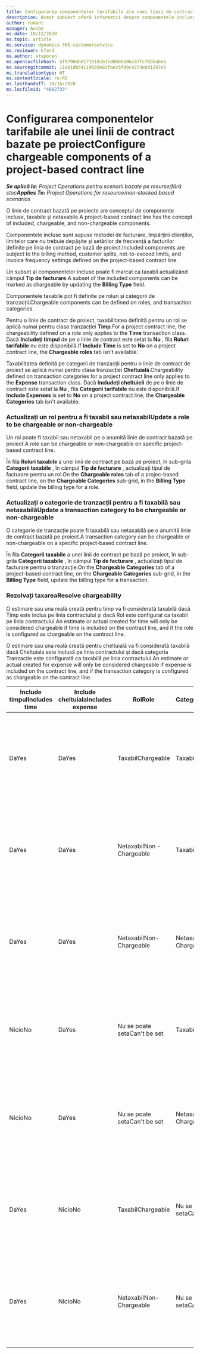 ```yaml
---
title: Configurarea componentelor tarifabile ale unei linii de contract bazate pe proiect
description: Acest subiect oferă informații despre componentele incluse, taxabile și netaxabile pe linii de contract.
author: rumant
manager: Annbe
ms.date: 10/12/2020
ms.topic: article
ms.service: dynamics-365-customerservice
ms.reviewer: kfend
ms.author: stsporen
ms.openlocfilehash: af97904b0171618cb15d060da9bc87fcf6bbabeb
ms.sourcegitcommit: 11a61db54119503e82faec5f99c4273e8d1247e5
ms.translationtype: HT
ms.contentlocale: ro-RO
ms.lasthandoff: 10/16/2020
ms.locfileid: "4082733"
---
```

# <a name="configure-chargeable-components-of-a-project-based-contract-line"></a><span data-ttu-id="6a30b-103">Configurarea componentelor tarifabile ale unei linii de contract bazate pe proiect</span><span class="sxs-lookup"><span data-stu-id="6a30b-103">Configure chargeable components of a project-based contract line</span></span>

<span data-ttu-id="6a30b-104">_**Se aplică la:** Project Operations pentru scenarii bazate pe resurse/fără stoc_</span><span class="sxs-lookup"><span data-stu-id="6a30b-104">_**Applies To:** Project Operations for resource/non-stocked based scenarios_</span></span>

<span data-ttu-id="6a30b-105">O linie de contract bazată pe proiecte are conceptul de componente incluse, taxabile și netaxabile.</span><span class="sxs-lookup"><span data-stu-id="6a30b-105">A project-based contract line has the concept of included, chargeable, and non-chargeable components.</span></span>

<span data-ttu-id="6a30b-106">Componentele incluse sunt supuse metodei de facturare, împărțirii clienților, limitelor care nu trebuie depășite și setărilor de frecvență a facturilor definite pe linia de contract pe bază de proiect.</span><span class="sxs-lookup"><span data-stu-id="6a30b-106">Included components are subject to the billing method, customer splits, not-to-exceed limits, and invoice frequency settings defined on the project-based contract line.</span></span>

<span data-ttu-id="6a30b-107">Un subset al componentelor incluse poate fi marcat ca taxabil actualizând câmpul **Tip de facturare**.</span><span class="sxs-lookup"><span data-stu-id="6a30b-107">A subset of the included components can be marked as chargeable by updating the **Billing Type** field.</span></span>

<span data-ttu-id="6a30b-108">Componentele taxabile pot fi definite pe roluri și categorii de tranzacții.</span><span class="sxs-lookup"><span data-stu-id="6a30b-108">Chargeable components can be defined on roles, and transaction categories.</span></span>

<span data-ttu-id="6a30b-109">Pentru o linie de contract de proiect, taxabilitatea definită pentru un rol se aplică numai pentru clasa tranzacției **Timp**.</span><span class="sxs-lookup"><span data-stu-id="6a30b-109">For a project contract line, the chargeability defined on a role only applies to the **Time** transaction class.</span></span> <span data-ttu-id="6a30b-110">Dacă **Includeți timpul** de pe o linie de contract este setat la **Nu** , fila **Roluri tarifabile** nu este disponibilă.</span><span class="sxs-lookup"><span data-stu-id="6a30b-110">If **Include Time** is set to **No** on a project contract line, the **Chargeable roles** tab isn't available.</span></span>

<span data-ttu-id="6a30b-111">Taxabilitatea definită pe categorii de tranzacții pentru o linie de contract de proiect se aplică numai pentru clasa tranzacției **Cheltuială**.</span><span class="sxs-lookup"><span data-stu-id="6a30b-111">Chargeability defined on transaction categories for a project contract line only applies to the **Expense** transaction class.</span></span> <span data-ttu-id="6a30b-112">Dacă **Includeți cheltuieli** de pe o linie de contract este setat la **Nu** , fila **Categorii tarifabile** nu este disponibilă.</span><span class="sxs-lookup"><span data-stu-id="6a30b-112">If **Include Expenses** is set to **No** on a project contract line, the **Chargeable Categories** tab isn't available.</span></span>

### <a name="update-a-role-to-be-chargeable-or-non-chargeable"></a><span data-ttu-id="6a30b-113">Actualizați un rol pentru a fi taxabil sau netaxabil</span><span class="sxs-lookup"><span data-stu-id="6a30b-113">Update a role to be chargeable or non-chargeable</span></span>

<span data-ttu-id="6a30b-114">Un rol poate fi taxabil sau netaxabil pe o anumită linie de contract bazată pe proiect.</span><span class="sxs-lookup"><span data-stu-id="6a30b-114">A role can be chargeable or non-chargeable on specific project-based contract line.</span></span>

<span data-ttu-id="6a30b-115">În fila **Roluri taxabile** a unei linii de contract pe bază pe proiect, în sub-grila **Categorii taxabile** , în câmpul **Tip de facturare** , actualizați tipul de facturare pentru un rol.</span><span class="sxs-lookup"><span data-stu-id="6a30b-115">On the **Chargeable roles** tab of a projec-based contract line, on the **Chargeable Categories** sub-grid, in the **Billing Type** field, update the billing type for a role.</span></span>

### <a name="update-a-transaction-category-to-be-chargeable-or-non-chargeable"></a><span data-ttu-id="6a30b-116">Actualizați o categorie de tranzacții pentru a fi taxabilă sau netaxabilă</span><span class="sxs-lookup"><span data-stu-id="6a30b-116">Update a transaction category to be chargeable or non-chargeable</span></span>

<span data-ttu-id="6a30b-117">O categorie de tranzacție poate fi taxabilă sau netaxabilă pe o anumită linie de contract bazată pe proiect.</span><span class="sxs-lookup"><span data-stu-id="6a30b-117">A transaction category can be chargeable or non-chargeable on a specific project-based contract line.</span></span>

<span data-ttu-id="6a30b-118">În fila **Categorii taxabile** a unei linii de contract pe bază pe proiect, în sub-grila **Categorii taxabile** , în câmpul **Tip de facturare** , actualizați tipul de facturare pentru o tranzacție.</span><span class="sxs-lookup"><span data-stu-id="6a30b-118">On the **Chargeable Categories** tab of a project-based contract line, on the **Chargeable Categories** sub-grid, in the **Billing Type** field, update the billing type for a transaction.</span></span>

### <a name="resolve-chargeability"></a><span data-ttu-id="6a30b-119">Rezolvați taxarea</span><span class="sxs-lookup"><span data-stu-id="6a30b-119">Resolve chargeability</span></span>

<span data-ttu-id="6a30b-120">O estimare sau una reală creată pentru timp va fi considerată taxabilă dacă Timp este inclus pe linia contractului și dacă Rol este configurat ca taxabil pe linia contractului.</span><span class="sxs-lookup"><span data-stu-id="6a30b-120">An estimate or actual created for time will only be considered chargeable if time is included on the contract line, and if the role is configured as chargeable on the contract line.</span></span>

<span data-ttu-id="6a30b-121">O estimare sau una reală creată pentru cheltuială va fi considerată taxabilă dacă Cheltuiala este inclusă pe linia contractului și dacă categoria Tranzacție este configurată ca taxabilă pe linia contractului.</span><span class="sxs-lookup"><span data-stu-id="6a30b-121">An estimate or actual created for expense will only be considered chargeable if expense is included on the contract line, and if the transaction category is configured as chargeable on the contract line.</span></span>

| <span data-ttu-id="6a30b-122">Include timpul</span><span class="sxs-lookup"><span data-stu-id="6a30b-122">Includes time</span></span> | <span data-ttu-id="6a30b-123">Include cheltuiala</span><span class="sxs-lookup"><span data-stu-id="6a30b-123">Includes expense</span></span> | <span data-ttu-id="6a30b-124">Rol</span><span class="sxs-lookup"><span data-stu-id="6a30b-124">Role</span></span> | <span data-ttu-id="6a30b-125">Categorie</span><span class="sxs-lookup"><span data-stu-id="6a30b-125">Category</span></span> | <span data-ttu-id="6a30b-126">Activitate</span><span class="sxs-lookup"><span data-stu-id="6a30b-126">Task</span></span> |
| --- | --- | --- | --- | --- |
| <span data-ttu-id="6a30b-127">Da</span><span class="sxs-lookup"><span data-stu-id="6a30b-127">Yes</span></span> | <span data-ttu-id="6a30b-128">Da</span><span class="sxs-lookup"><span data-stu-id="6a30b-128">Yes</span></span> | <span data-ttu-id="6a30b-129">Taxabil</span><span class="sxs-lookup"><span data-stu-id="6a30b-129">Chargeable</span></span> | <span data-ttu-id="6a30b-130">Taxabil</span><span class="sxs-lookup"><span data-stu-id="6a30b-130">Chargeable</span></span> | <span data-ttu-id="6a30b-131">Facturare la un timp real: Taxabil</span><span class="sxs-lookup"><span data-stu-id="6a30b-131">Billing on a time actual: Chargeable</span></span> </br><span data-ttu-id="6a30b-132">Tipul de facturare pentru o cheltuială reală: Taxabil</span><span class="sxs-lookup"><span data-stu-id="6a30b-132">Billing type on an expense actual: Chargeable</span></span> |
| <span data-ttu-id="6a30b-133">Da</span><span class="sxs-lookup"><span data-stu-id="6a30b-133">Yes</span></span> | <span data-ttu-id="6a30b-134">Da</span><span class="sxs-lookup"><span data-stu-id="6a30b-134">Yes</span></span> | <span data-ttu-id="6a30b-135">Netaxabil</span><span class="sxs-lookup"><span data-stu-id="6a30b-135">Non - Chargeable</span></span> | <span data-ttu-id="6a30b-136">Taxabil</span><span class="sxs-lookup"><span data-stu-id="6a30b-136">Chargeable</span></span> | <span data-ttu-id="6a30b-137">Facturare la un timp real: Netaxabil</span><span class="sxs-lookup"><span data-stu-id="6a30b-137">Billing on a time actual: Non-Chargeable</span></span> </br><span data-ttu-id="6a30b-138">Tipul de facturare pentru o cheltuială reală: Taxabil</span><span class="sxs-lookup"><span data-stu-id="6a30b-138">Billing type on an expense actual: Chargeable</span></span> |
| <span data-ttu-id="6a30b-139">Da</span><span class="sxs-lookup"><span data-stu-id="6a30b-139">Yes</span></span> | <span data-ttu-id="6a30b-140">Da</span><span class="sxs-lookup"><span data-stu-id="6a30b-140">Yes</span></span> | <span data-ttu-id="6a30b-141">Netaxabil</span><span class="sxs-lookup"><span data-stu-id="6a30b-141">Non-Chargeable</span></span> | <span data-ttu-id="6a30b-142">Netaxabil</span><span class="sxs-lookup"><span data-stu-id="6a30b-142">Non-Chargeable</span></span> | <span data-ttu-id="6a30b-143">Facturare la un timp real: Netaxabil</span><span class="sxs-lookup"><span data-stu-id="6a30b-143">Billing on a time actual: Non-Chargeable</span></span> </br><span data-ttu-id="6a30b-144">Tipul de facturare pentru o cheltuială reală: Netaxabil</span><span class="sxs-lookup"><span data-stu-id="6a30b-144">Billing type on an expense actual: Non-Chargeable</span></span> |
| <span data-ttu-id="6a30b-145">Nicio</span><span class="sxs-lookup"><span data-stu-id="6a30b-145">No</span></span> | <span data-ttu-id="6a30b-146">Da</span><span class="sxs-lookup"><span data-stu-id="6a30b-146">Yes</span></span> | <span data-ttu-id="6a30b-147">Nu se poate seta</span><span class="sxs-lookup"><span data-stu-id="6a30b-147">Can't be set</span></span> | <span data-ttu-id="6a30b-148">Taxabil</span><span class="sxs-lookup"><span data-stu-id="6a30b-148">Chargeable</span></span> | <span data-ttu-id="6a30b-149">Facturare la un timp real: Nu este disponibil</span><span class="sxs-lookup"><span data-stu-id="6a30b-149">Billing on a time actual: Not available</span></span> </br><span data-ttu-id="6a30b-150">Tipul de facturare pentru o cheltuială reală: Taxabil</span><span class="sxs-lookup"><span data-stu-id="6a30b-150">Billing type on an expense actual:Chargeable</span></span> |
| <span data-ttu-id="6a30b-151">Nicio</span><span class="sxs-lookup"><span data-stu-id="6a30b-151">No</span></span> | <span data-ttu-id="6a30b-152">Da</span><span class="sxs-lookup"><span data-stu-id="6a30b-152">Yes</span></span> | <span data-ttu-id="6a30b-153">Nu se poate seta</span><span class="sxs-lookup"><span data-stu-id="6a30b-153">Can't be set</span></span> | <span data-ttu-id="6a30b-154">Netaxabil</span><span class="sxs-lookup"><span data-stu-id="6a30b-154">Non-Chargeable</span></span> | <span data-ttu-id="6a30b-155">Facturare la un timp real: Nu este disponibil</span><span class="sxs-lookup"><span data-stu-id="6a30b-155">Billing on a time actual: Not available</span></span> </br><span data-ttu-id="6a30b-156">Tipul de facturare pentru o cheltuială reală: Netaxabil</span><span class="sxs-lookup"><span data-stu-id="6a30b-156">Billing type on an expense actual: Non-chargeable</span></span> |
| <span data-ttu-id="6a30b-157">Da</span><span class="sxs-lookup"><span data-stu-id="6a30b-157">Yes</span></span> | <span data-ttu-id="6a30b-158">Nicio</span><span class="sxs-lookup"><span data-stu-id="6a30b-158">No</span></span> | <span data-ttu-id="6a30b-159">Taxabil</span><span class="sxs-lookup"><span data-stu-id="6a30b-159">Chargeable</span></span> | <span data-ttu-id="6a30b-160">Nu se poate seta</span><span class="sxs-lookup"><span data-stu-id="6a30b-160">Can't be set</span></span> | <span data-ttu-id="6a30b-161">Facturare la un timp real: Taxabil</span><span class="sxs-lookup"><span data-stu-id="6a30b-161">Billing on a time actual: Chargeable</span></span> </br><span data-ttu-id="6a30b-162">Tipul de facturare pentru o cheltuială reală: Indisponibil</span><span class="sxs-lookup"><span data-stu-id="6a30b-162">Billing type on an expense actual: Not available</span></span> |
| <span data-ttu-id="6a30b-163">Da</span><span class="sxs-lookup"><span data-stu-id="6a30b-163">Yes</span></span> | <span data-ttu-id="6a30b-164">Nicio</span><span class="sxs-lookup"><span data-stu-id="6a30b-164">No</span></span> | <span data-ttu-id="6a30b-165">Netaxabil</span><span class="sxs-lookup"><span data-stu-id="6a30b-165">Non-Chargeable</span></span> | <span data-ttu-id="6a30b-166">Nu se poate seta</span><span class="sxs-lookup"><span data-stu-id="6a30b-166">Can't be set</span></span> | <span data-ttu-id="6a30b-167">Facturare la un timp real: Netaxabil</span><span class="sxs-lookup"><span data-stu-id="6a30b-167">Billing on a time actual: Non-chargeable</span></span> </br> <span data-ttu-id="6a30b-168">Tipul de facturare pentru o cheltuială reală: Indisponibil</span><span class="sxs-lookup"><span data-stu-id="6a30b-168">Billing type on an expense actual: Not available</span></span> |
